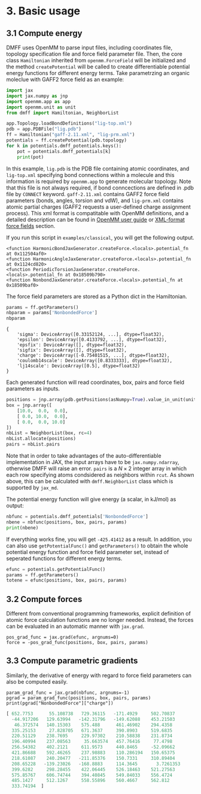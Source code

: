 # 3. Basic usage
## 3.1 Compute energy
DMFF uses OpenMM to parse input files, including coordinates file, topology specification file and force field parameter file. Then, the core class `Hamiltonian` inherited from `openmm.ForceField` will be initialized and the method `createPotential` will be called to create differentiable potential energy functions for different energy terms. Take parametrzing an organic moleclue with GAFF2 force field as an example:
```python
import jax
import jax.numpy as jnp
import openmm.app as app
import openmm.unit as unit
from dmff import Hamiltonian, NeighborList

app.Topology.loadBondDefinitions("lig-top.xml")
pdb = app.PDBFile("lig.pdb")
ff = Hamiltonian("gaff-2.11.xml", "lig-prm.xml")
potentials = ff.createPotential(pdb.topology)
for k in potentials.dmff_potentials.keys():
    pot = potentials.dmff_potentials[k]
    print(pot)
```
In this example, `lig.pdb` is the PDB file containing atomic coordinates, and `lig-top.xml` specifying bond connections within a molecule and this information is required by `openmm.app` to generate molecular topology. Note that this file is not always required, if bond conncections are defined in .pdb file by `CONNECT` keyword. `gaff-2.11.xml` contains GAFF2 force field parameters (bonds, angles, torsion and vdW), and `lig-prm.xml` contains atomic partial charges (GAFF2 requests a user-defined charge assignment process). This xml format is compatitable with OpenMM definitions, and a detailed description can be found in [OpenMM user guide](`http://docs.openmm.org/latest/userguide/application/05_creating_ffs.html`) or [XML-format force fields](./xml_spec.md) section.

If you run this script in `examples/classical`, you will get the following output.
```
<function HarmonicBondJaxGenerator.createForce.<locals>.potential_fn at 0x112504af0>
<function HarmonicAngleJaxGenerator.createForce.<locals>.potential_fn at 0x1124cd820>
<function PeriodicTorsionJaxGenerator.createForce.<locals>.potential_fn at 0x18509b790>
<function NonbondJaxGenerator.createForce.<locals>.potential_fn at 0x18509baf0>
```
The force field parameters are stored as a Python dict in the Hamiltonian.
```python
params = ff.getParameters()
nbparam = params['NonbondedForce']
nbparam
```

```
{
    'sigma': DeviceArray([0.33152124, ...], dtype=float32),
    'epsilon': DeviceArray([0.4133792, ...], dtype=float32),
    'epsfix': DeviceArray([], dtype=float32),
    'sigfix': DeviceArray([], dtype=float32),
    'charge': DeviceArray([-0.75401515, ...], dtype=float32),
    'coulomb14scale': DeviceArray([0.8333333], dtype=float32),
    'lj14scale': DeviceArray([0.5], dtype=float32)
}
```


Each generated function will read coordinates, box, pairs and force field parameters as inputs.
```python
positions = jnp.array(pdb.getPositions(asNumpy=True).value_in_unit(unit.nanometer))
box = jnp.array([
    [10.0,  0.0,  0.0],
    [ 0.0, 10.0,  0.0],
    [ 0.0,  0.0, 10.0]
])
nbList = NeighborList(box, rc=4)
nbList.allocate(positions)
pairs = nbList.pairs
```
Note that in order to take advantages of the auto-differentiable implementation in JAX, the input arrays have to be `jax.numpy.ndarray`, otherwise DMFF will raise an error. `pairs` is a $N\times 2$ integer array in which each row specifying atoms condsidered as neighbors within `rcut`. As shown above, this can be calculated with `dmff.NeighborList` class which is supported by `jax_md`. 

The potential energy function will give energy (a scalar, in kJ/mol) as output:
```python
nbfunc = potentials.dmff_potentials['NonbondedForce']
nbene = nbfunc(positions, box, pairs, params)
print(nbene)
```
If everything works fine, you will get `-425.41412` as a result. In addition, you can also use `getPotentialFunc()` and `getParameters()` to obtain the whole potential energy function and force field parameter set, instead of seperated functions for different energy terms.
```python
efunc = potentials.getPotentialFunc()
params = ff.getParameters()
totene = efunc(positions, box, pairs, params)
```

## 3.2 Compute forces
Different from conventional programming frameworks, explicit definition of atomic force calculation functions are no longer needed. Instead, the forces can be evaluated in an automatic manner with `jax.grad`.
```
pos_grad_func = jax.grad(efunc, argnums=0)
force = -pos_grad_func(positions, box, pairs, params)
```

## 3.3 Compute parametric gradients
Similarly, the derivative of energy with regard to force field parameters can also be computed easily.
```
param_grad_func = jax.grad(nbfunc, argnums=-1)
pgrad = param_grad_func(positions, box, pairs, params)
print(pgrad["NonbondedForce"]["charge"])
```

```python
[ 652.7753      55.108738   729.36115   -171.4929     502.70837
  -44.917206   129.63994   -142.31796   -149.62088    453.21503
   46.372574   140.15303    575.488      461.46902    294.4358
  335.25153     27.828705   671.3637     390.8903     519.6835
  220.51129    238.7695     229.97302    210.58838    231.8734
  196.40994    237.08563     35.663574   457.76416     77.4798
  256.54382    402.2121     611.9573     440.8465     -52.09662
  421.86688    592.46265    237.98883    110.286194   150.65375
  218.61087    240.20477   -211.85376    150.7331     310.89404
  208.65228   -139.23026   -168.8883     114.3645       3.7261353
  399.6282     298.28455    422.06445    526.18463    521.27563
  575.85767    606.74744    394.40845    549.84033    556.4724
  485.1427     512.1267     558.55896    560.4667     562.812
  333.74194  ]
```

